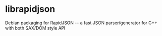 # librapidjson
Debian packaging for RapidJSON -- a fast JSON parser/generator for C++ with both SAX/DOM style API
